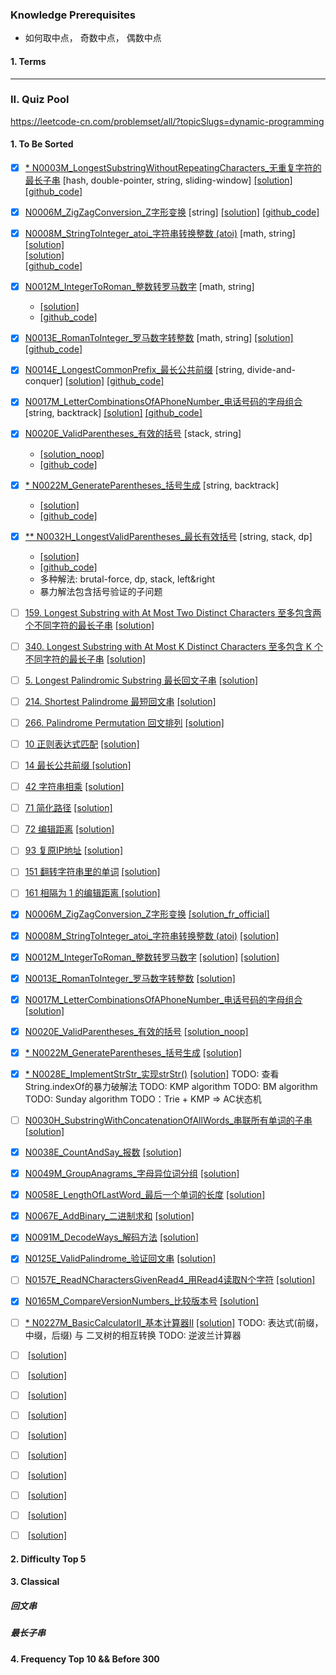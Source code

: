 
### Knowledge Prerequisites 

- 如何取中点， 奇数中点， 偶数中点

#### 1. Terms



----------------------------------------------------------------------------------------------------
### II. Quiz Pool

https://leetcode-cn.com/problemset/all/?topicSlugs=dynamic-programming

#### 1. To Be Sorted
- [x] [* N0003M_LongestSubstringWithoutRepeatingCharacters_无重复字符的最长子串](https://leetcode-cn.com/problems/longest-substring-without-repeating-characters/) [hash, double-pointer, string, sliding-window]
      [[solution]](https://leetcode-cn.com/problems/longest-substring-without-repeating-characters/solution/wu-zhong-fu-zi-fu-de-zui-chang-zi-chuan-by-leetcod/) 
      [[github_code]](../src/main/java/com/maverickbyte/algo/leetcode/N0003M_LengthOfLongestSubstring.java)
- [x] [N0006M_ZigZagConversion_Z字形变换](https://leetcode-cn.com/problems/zigzag-conversion/) [string]
      [[solution]](https://leetcode-cn.com/problems/zigzag-conversion/solution/z-zi-xing-bian-huan-by-leetcode/)
      [[github_code]](../src/main/java/com/maverickbyte/algo/leetcode/N0006M_ZigZagConversion.java)
- [x] [N0008M_StringToInteger_atoi_字符串转换整数 (atoi)](https://leetcode-cn.com/problems/string-to-integer-atoi/) [math, string]
      [[solution]](https://leetcode-cn.com/problems/string-to-integer-atoi/solution/java-zui-you-ti-jie-by-no-one-9/)      
      [[solution]](https://leetcode-cn.com/problems/string-to-integer-atoi/solution/javafei-zheng-ze-jie-fa-by-shank3/)      
      [[github_code]](../src/main/java/com/maverickbyte/algo/leetcode/N0008M_StringToInteger_atoi.java)      
- [x] [N0012M_IntegerToRoman_整数转罗马数字](https://leetcode-cn.com/problems/integer-to-roman/) [math, string]
    * [[solution]](https://leetcode-cn.com/problems/integer-to-roman/solution/ha-xi-jie-jue-by-powcai/)
    * [[github_code]](../src/main/java/com/maverickbyte/algo/leetcode/N0012M_IntegerToRoman.java)
- [x] [N0013E_RomanToInteger_罗马数字转整数](https://leetcode-cn.com/problems/roman-to-integer/) [math, string]
      [[solution]](https://leetcode-cn.com/problems/roman-to-integer/solution/hua-jie-suan-fa-13-luo-ma-shu-zi-zhuan-zheng-shu-b/)
      [[github_code]](../src/main/java/com/maverickbyte/algo/leetcode/N0013E_RomanToInteger.java)
- [x] [N0014E_LongestCommonPrefix_最长公共前缀](https://leetcode-cn.com/problems/longest-common-prefix/solution/zui-chang-gong-gong-qian-zhui-by-leetcode/) [string, divide-and-conquer] 
      [[solution]](https://leetcode-cn.com/problems/longest-common-prefix/solution/zui-chang-gong-gong-qian-zhui-by-leetcode/)
      [[github_code]](../src/main/java/com/maverickbyte/algo/leetcode/N0014E_LongestCommonPrefix.java)      
- [x] [N0017M_LetterCombinationsOfAPhoneNumber_电话号码的字母组合](https://leetcode-cn.com/problems/letter-combinations-of-a-phone-number/) [string, backtrack]
      [[solution]](https://leetcode-cn.com/problems/letter-combinations-of-a-phone-number/solution/leetcode-17-letter-combinations-of-a-phone-number-/)
      [[github_code]](../src/main/java/com/maverickbyte/algo/leetcode/N0017M_LetterCombinationsOfAPhoneNumber.java)      
- [x] [N0020E_ValidParentheses_有效的括号](https://leetcode-cn.com/problems/valid-parentheses/) [stack, string]
    * [[solution_noop]](https://leetcode-cn.com/problems/valid-parentheses/solution/you-xiao-de-gua-hao-by-leetcode/)
    * [[github_code]](../src/main/java/com/maverickbyte/algo/leetcode/N0020E_ValidParentheses.java)      
- [x] [* N0022M_GenerateParentheses_括号生成](https://leetcode-cn.com/problems/generate-parentheses/) [string, backtrack]
    * [[solution]](https://leetcode-cn.com/problems/generate-parentheses/solution/gua-hao-sheng-cheng-by-leetcode/)
    * [[github_code]](../src/main/java/com/maverickbyte/algo/leetcode/N0022M_GenerateParentheses.java)
- [x] [** N0032H_LongestValidParentheses_最长有效括号](https://leetcode-cn.com/problems/longest-valid-parentheses/) [string, stack, dp]
    * [[solution]](https://leetcode-cn.com/problems/longest-valid-parentheses/solution/zui-chang-you-xiao-gua-hao-by-leetcode/)
    * [[github_code]](../src/main/java/com/maverickbyte/algo/leetcode/N0032H_LongestValidParentheses.java)
    * 多种解法: brutal-force, dp, stack, left&right
    * 暴力解法包含括号验证的子问题
      
          
          
- [ ] [159. Longest Substring with At Most Two Distinct Characters 至多包含两个不同字符的最长子串](https://leetcode-cn.com/problems/longest-substring-with-at-most-two-distinct-characters/)
      [[solution]]()
- [ ] [340. Longest Substring with At Most K Distinct Characters 至多包含 K 个不同字符的最长子串](https://leetcode-cn.com/problems/longest-substring-with-at-most-k-distinct-characters/)
      [[solution]]()
- [ ] [5. Longest Palindromic Substring 最长回文子串](https://leetcode-cn.com/problems/longest-palindromic-substring/)
      [[solution]]()
- [ ] [214. Shortest Palindrome 最短回文串](https://leetcode-cn.com/problems/shortest-palindrome/)
      [[solution]]()
- [ ] [266. Palindrome Permutation 回文排列](https://leetcode-cn.com/problems/palindrome-permutation/)
      [[solution]]()
- [ ] [10 正则表达式匹配](https://leetcode-cn.com/problems/regular-expression-matching)
      [[solution]]()
- [ ] [14 最长公共前缀 ](https://leetcode-cn.com/problems/longest-common-prefix)
      [[solution]]()
- [ ] [42 字符串相乘](https://leetcode-cn.com/problems/multiply-strings)
      [[solution]]()
- [ ] [71 简化路径](https://leetcode-cn.com/problems/simplify-path)
      [[solution]]()
- [ ] [72 编辑距离](https://leetcode-cn.com/problems/edit-distance)
      [[solution]](https://leetcode-cn.com/problems/restore-ip-addresses)
- [ ] [93 复原IP地址]()
      [[solution]]()
- [ ] [151 翻转字符串里的单词](https://leetcode-cn.com/problems/reverse-words-in-a-string)
      [[solution]]()
- [ ] [161 相隔为 1 的编辑距离 ](https://leetcode-cn.com/problems/one-edit-distance)
      [[solution]]()
- [x] [N0006M_ZigZagConversion_Z字形变换](https://leetcode-cn.com/problems/zigzag-conversion/)
      [[solution_fr_official]](https://leetcode-cn.com/problems/zigzag-conversion/solution/z-zi-xing-bian-huan-by-leetcode/)
- [x] [N0008M_StringToInteger_atoi_字符串转换整数 (atoi)](https://leetcode-cn.com/problems/string-to-integer-atoi/)
      [[solution]](https://leetcode-cn.com/problems/string-to-integer-atoi/solution/java-zui-you-ti-jie-by-no-one-9/)
- [x] [N0012M_IntegerToRoman_整数转罗马数字](https://leetcode-cn.com/problems/integer-to-roman/)
      [[solution]](https://leetcode-cn.com/problems/integer-to-roman/solution/ha-xi-jie-jue-by-powcai/)
      [[solution]](https://leetcode-cn.com/problems/integer-to-roman/solution/ying-gai-shi-zui-duan-zui-jian-bian-de-fang-fa-by-/)
- [x] [N0013E_RomanToInteger_罗马数字转整数](https://leetcode-cn.com/problems/roman-to-integer/)
      [[solution]](https://leetcode-cn.com/problems/roman-to-integer/solution/hua-jie-suan-fa-13-luo-ma-shu-zi-zhuan-zheng-shu-b/)
- [x] [N0017M_LetterCombinationsOfAPhoneNumber_电话号码的字母组合](https://leetcode-cn.com/problems/letter-combinations-of-a-phone-number/)
      [[solution]](https://leetcode-cn.com/problems/letter-combinations-of-a-phone-number/solution/dian-hua-hao-ma-de-zi-mu-zu-he-by-leetcode/)
- [x] [N0020E_ValidParentheses_有效的括号](https://leetcode-cn.com/problems/valid-parentheses/)
      [[solution_noop]]()
- [x] [* N0022M_GenerateParentheses_括号生成](https://leetcode-cn.com/problems/generate-parentheses/)
      [[solution]](https://leetcode-cn.com/problems/generate-parentheses/solution/gua-hao-sheng-cheng-by-leetcode/)
- [x] [* N0028E_ImplementStrStr_实现strStr()](https://leetcode-cn.com/problems/implement-strstr/)
      [[solution]](https://leetcode-cn.com/problems/implement-strstr/solution/c5chong-jie-fa-ku-han-shu-bfkmpbmsunday-by-2227/)
      TODO: 查看String.indexOf的暴力破解法
      TODO: KMP algorithm
      TODO: BM algorithm
      TODO: Sunday algorithm
      TODO：Trie + KMP => AC状态机
      
- [ ] [N0030H_SubstringWithConcatenationOfAllWords_串联所有单词的子串](https://leetcode-cn.com/problems/substring-with-concatenation-of-all-words/)
      [[solution]]()
- [x] [N0038E_CountAndSay_报数](https://leetcode-cn.com/problems/count-and-say/)
      [[solution]](https://leetcode-cn.com/problems/count-and-say/solution/38-bao-shu-java-xun-huan-by-pphdsny/)
- [x] [N0049M_GroupAnagrams_字母异位词分组](https://leetcode-cn.com/problems/group-anagrams/)
      [[solution]](https://leetcode-cn.com/problems/group-anagrams/solution/zi-mu-yi-wei-ci-fen-zu-by-leetcode/)
- [x] [N0058E_LengthOfLastWord_最后一个单词的长度](https://leetcode-cn.com/problems/length-of-last-word/)
      [[solution]](https://leetcode-cn.com/problems/length-of-last-word/solution/hua-jie-suan-fa-58-zui-hou-yi-ge-dan-ci-de-chang-d/)
- [x] [N0067E_AddBinary_二进制求和](https://leetcode-cn.com/problems/add-binary/)
      [[solution]](https://leetcode-cn.com/problems/add-binary/solution/hua-jie-suan-fa-67-er-jin-zhi-qiu-he-by-guanpengch/)
- [x] [N0091M_DecodeWays_解码方法](https://leetcode-cn.com/problems/decode-ways/)
      [[solution]](https://leetcode-cn.com/problems/decode-ways/solution/fei-bo-na-qi-si-lu-by-dingmin1860/)
- [x] [N0125E_ValidPalindrome_验证回文串](https://leetcode-cn.com/problems/valid-palindrome/)
      [[solution]](https://leetcode-cn.com/problems/valid-palindrome/solution/yan-zheng-hui-wen-chuan-by-gpe3dbjds1/)
- [ ] [N0157E_ReadNCharactersGivenRead4_用Read4读取N个字符](https://leetcode-cn.com/problems/read-n-characters-given-read4/)
      [[solution]]()
- [x] [N0165M_CompareVersionNumbers_比较版本号](https://leetcode-cn.com/problems/compare-version-numbers/)
      [[solution]](noneed)
- [ ] [* N0227M_BasicCalculatorII_基本计算器II](https://leetcode-cn.com/problems/basic-calculator-ii/)
      [[solution]]()
      TODO: 表达式(前缀，中缀，后缀) 与 二叉树的相互转换
      TODO: 逆波兰计算器
- [ ] []()
      [[solution]]()
- [ ] []()
      [[solution]]()
- [ ] []()
      [[solution]]()
- [ ] []()
      [[solution]]()
- [ ] []()
      [[solution]]()
- [ ] []()
      [[solution]]()
- [ ] []()
      [[solution]]()
- [ ] []()
      [[solution]]()
- [ ] []()
      [[solution]]()
- [ ] []()
      [[solution]]()
            
  
      
#### 2. Difficulty Top 5
    
#### 3. Classical

##### 回文串
##### 最长子串  

    
#### 4. Frequency Top 10 && Before 300 